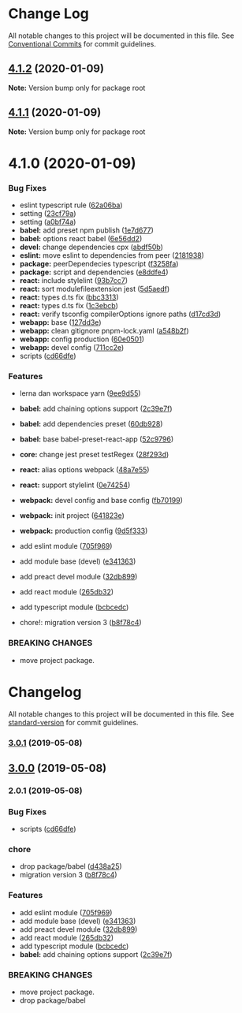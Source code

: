 # Change Log

All notable changes to this project will be documented in this file.
See [Conventional Commits](https://conventionalcommits.org) for commit guidelines.

## [4.1.2](https://github.com/deboxsoft/devel/compare/v4.1.1...v4.1.2) (2020-01-09)

**Note:** Version bump only for package root





## [4.1.1](https://github.com/deboxsoft/devel/compare/v4.1.0...v4.1.1) (2020-01-09)

**Note:** Version bump only for package root





# 4.1.0 (2020-01-09)


### Bug Fixes

* eslint typescript rule ([62a06ba](https://github.com/deboxsoft/devel/commit/62a06ba48544f2a54d72cc8654f00ef0746db8b5))
* setting ([23cf79a](https://github.com/deboxsoft/devel/commit/23cf79af9073a5f76721fa1882257b325d066cc1))
* setting ([a0bf74a](https://github.com/deboxsoft/devel/commit/a0bf74ab19704e0eacf4a53aa595bf5e8b8857e7))
* **babel:** add preset npm publish ([1e7d677](https://github.com/deboxsoft/devel/commit/1e7d677afce67eb06d643d2dc53ac4a725208306))
* **babel:** options react babel ([6e56dd2](https://github.com/deboxsoft/devel/commit/6e56dd260fab89751839870548f660eb2c6354c1))
* **devel:** change dependencies cpx ([abdf50b](https://github.com/deboxsoft/devel/commit/abdf50b7be189069f8532ed686417f4ae33bf151))
* **eslint:** move eslint to dependencies from peer ([2181938](https://github.com/deboxsoft/devel/commit/218193834783bde6d9bb3c7e29bb4707da310b32))
* **package:** peerDependecies typescript ([f3258fa](https://github.com/deboxsoft/devel/commit/f3258fa346db1c9e6fed95cc99596c740ecb2a1a))
* **package:** script and dependencies ([e8ddfe4](https://github.com/deboxsoft/devel/commit/e8ddfe49b96e9ff326b7a0ffa90c1d4187e8f057))
* **react:** include stylelint ([93b7cc7](https://github.com/deboxsoft/devel/commit/93b7cc7d8a75546f60264a3f1225c64ea2ee4a63))
* **react:** sort modulefileextension jest ([5d5aedf](https://github.com/deboxsoft/devel/commit/5d5aedf49d72178fa6b18026dc0be29e8cc462e1))
* **react:** types d.ts fix ([bbc3313](https://github.com/deboxsoft/devel/commit/bbc331336fdf318094aca67522cec30cff441c46))
* **react:** types d.ts fix ([1c3ebcb](https://github.com/deboxsoft/devel/commit/1c3ebcbe8dc2ac06701ba73d0a132daffe9c5362))
* **react:** verify tsconfig compilerOptions ignore paths ([d17cd3d](https://github.com/deboxsoft/devel/commit/d17cd3d0e59312f7d3978bd0b7c88dac2390f447))
* **webapp:** base ([127dd3e](https://github.com/deboxsoft/devel/commit/127dd3eb7a40c94de36ff294e22f173f292f9407))
* **webapp:** clean gitignore pnpm-lock.yaml ([a548b2f](https://github.com/deboxsoft/devel/commit/a548b2f42d786065df4c9c1cdee050656fb3d1cf))
* **webapp:** config production ([60e0501](https://github.com/deboxsoft/devel/commit/60e050116e82ae7b8c96cf7edb1b83137d7b2531))
* **webapp:** devel config ([711cc2e](https://github.com/deboxsoft/devel/commit/711cc2eedfb3555f54740742a7735657a69c4ab8))
* scripts ([cd66dfe](https://github.com/deboxsoft/devel/commit/cd66dfe6c245456b878ee9bf44d7bf05cde62c57))


### Features

* lerna dan workspace yarn ([9ee9d55](https://github.com/deboxsoft/devel/commit/9ee9d55a22f9a1436cb7babc05a2ffae8074d604))
* **babel:** add chaining options support ([2c39e7f](https://github.com/deboxsoft/devel/commit/2c39e7f8785da96bf321408d281b5d1b2029b601))
* **babel:** add dependencies preset ([60db928](https://github.com/deboxsoft/devel/commit/60db9280862668e9ef1fd4278ad78a2f8b474049))
* **babel:** base babel-preset-react-app ([52c9796](https://github.com/deboxsoft/devel/commit/52c97967040f7ee1cdfb185317af645d33cb96ab))
* **core:** change jest preset testRegex ([28f293d](https://github.com/deboxsoft/devel/commit/28f293d87ff419c68e7754c2c896d606e6d3b965))
* **react:** alias options webpack ([48a7e55](https://github.com/deboxsoft/devel/commit/48a7e55d5b8037ee84a4f41a93c087a161bfcb32))
* **react:** support stylelint ([0e74254](https://github.com/deboxsoft/devel/commit/0e74254b7a08cba88454b1622f10311229ef82f2))
* **webpack:** devel config and base config ([fb70199](https://github.com/deboxsoft/devel/commit/fb701994485a7d8f73c43e155cbc967724e8c7f0))
* **webpack:** init project ([641823e](https://github.com/deboxsoft/devel/commit/641823e14bec08ff2b3bf5f1c557273c8b61f9d1))
* **webpack:** production config ([9d5f333](https://github.com/deboxsoft/devel/commit/9d5f3337797c40e9f67ce98ba46882a94685912c))
* add eslint module ([705f969](https://github.com/deboxsoft/devel/commit/705f969a6daa724949fe6eee815506119f34ffdc))
* add module base (devel) ([e341363](https://github.com/deboxsoft/devel/commit/e341363129441eb48fa7feacecb7965ea6504c5b))
* add preact devel module ([32db899](https://github.com/deboxsoft/devel/commit/32db899fd47bec8b52a6a7e7700ca3cc46aeba46))
* add react module ([265db32](https://github.com/deboxsoft/devel/commit/265db326104940bf0b12331be68bd1afa5230a39))
* add typescript module ([bcbcedc](https://github.com/deboxsoft/devel/commit/bcbcedc7ff368704e292b768e6ebdf8ae44dc59c))


* chore!: migration version 3 ([b8f78c4](https://github.com/deboxsoft/devel/commit/b8f78c4e2484361dc766e513ca69bcb9f4787697))


### BREAKING CHANGES

* move project package.





# Changelog

All notable changes to this project will be documented in this file. See [standard-version](https://github.com/conventional-changelog/standard-version) for commit guidelines.

### [3.0.1](https://github.com/deboxsoft/devel/compare/v3.0.0...v3.0.1) (2019-05-08)



## [3.0.0](https://github.com/deboxsoft/devel/compare/v2.0.1...v3.0.0) (2019-05-08)



### 2.0.1 (2019-05-08)


### Bug Fixes

* scripts ([cd66dfe](https://github.com/deboxsoft/devel/commit/cd66dfe))


### chore

* drop package/babel ([d438a25](https://github.com/deboxsoft/devel/commit/d438a25))
* migration version 3 ([b8f78c4](https://github.com/deboxsoft/devel/commit/b8f78c4))


### Features

* add eslint module ([705f969](https://github.com/deboxsoft/devel/commit/705f969))
* add module base (devel) ([e341363](https://github.com/deboxsoft/devel/commit/e341363))
* add preact devel module ([32db899](https://github.com/deboxsoft/devel/commit/32db899))
* add react module ([265db32](https://github.com/deboxsoft/devel/commit/265db32))
* add typescript module ([bcbcedc](https://github.com/deboxsoft/devel/commit/bcbcedc))
* **babel:** add chaining options support ([2c39e7f](https://github.com/deboxsoft/devel/commit/2c39e7f))


### BREAKING CHANGES

* move project package.
* drop package/babel

